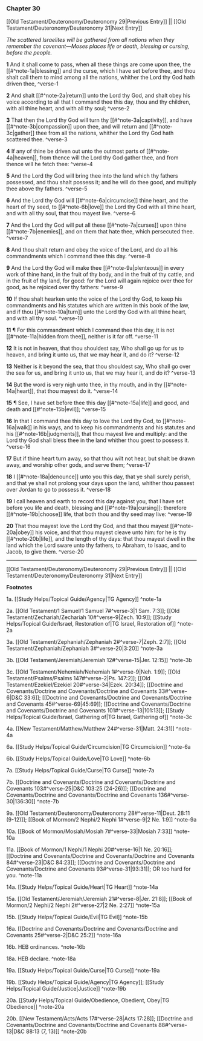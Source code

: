 ### Chapter 30

[[Old Testament/Deuteronomy/Deuteronomy 29|Previous Entry]]  ||  [[Old Testament/Deuteronomy/Deuteronomy 31|Next Entry]]

*The scattered Israelites will be gathered from all nations when they remember the covenant—Moses places life or death, blessing or cursing, before the people.*

**1**  And it shall come to pass, when all these things are come upon thee, the [[#^note-1a|blessing]] and the curse, which I have set before thee, and thou shalt call them to mind among all the nations, whither the Lord thy God hath driven thee, ^verse-1

**2**  And shalt [[#^note-2a|return]] unto the Lord thy God, and shalt obey his voice according to all that I command thee this day, thou and thy children, with all thine heart, and with all thy soul; ^verse-2

**3**  That then the Lord thy God will turn thy [[#^note-3a|captivity]], and have [[#^note-3b|compassion]] upon thee, and will return and [[#^note-3c|gather]] thee from all the nations, whither the Lord thy God hath scattered thee. ^verse-3

**4**  If any of thine be driven out unto the outmost parts of [[#^note-4a|heaven]], from thence will the Lord thy God gather thee, and from thence will he fetch thee: ^verse-4

**5**  And the Lord thy God will bring thee into the land which thy fathers possessed, and thou shalt possess it; and he will do thee good, and multiply thee above thy fathers. ^verse-5

**6**  And the Lord thy God will [[#^note-6a|circumcise]] thine heart, and the heart of thy seed, to [[#^note-6b|love]] the Lord thy God with all thine heart, and with all thy soul, that thou mayest live. ^verse-6

**7**  And the Lord thy God will put all these [[#^note-7a|curses]] upon thine [[#^note-7b|enemies]], and on them that hate thee, which persecuted thee. ^verse-7

**8**  And thou shalt return and obey the voice of the Lord, and do all his commandments which I command thee this day. ^verse-8

**9**  And the Lord thy God will make thee [[#^note-9a|plenteous]] in every work of thine hand, in the fruit of thy body, and in the fruit of thy cattle, and in the fruit of thy land, for good: for the Lord will again rejoice over thee for good, as he rejoiced over thy fathers: ^verse-9

**10**  If thou shalt hearken unto the voice of the Lord thy God, to keep his commandments and his statutes which are written in this book of the law, and if thou [[#^note-10a|turn]] unto the Lord thy God with all thine heart, and with all thy soul. ^verse-10

**11**  ¶ For this commandment which I command thee this day, it is not [[#^note-11a|hidden from thee]], neither is it far off. ^verse-11

**12**  It is not in heaven, that thou shouldest say, Who shall go up for us to heaven, and bring it unto us, that we may hear it, and do it? ^verse-12

**13**  Neither is it beyond the sea, that thou shouldest say, Who shall go over the sea for us, and bring it unto us, that we may hear it, and do it? ^verse-13

**14**  But the word is very nigh unto thee, in thy mouth, and in thy [[#^note-14a|heart]], that thou mayest do it. ^verse-14

**15**  ¶ See, I have set before thee this day [[#^note-15a|life]] and good, and death and [[#^note-15b|evil]]; ^verse-15

**16**  In that I command thee this day to love the Lord thy God, to [[#^note-16a|walk]] in his ways, and to keep his commandments and his statutes and his [[#^note-16b|judgments]], that thou mayest live and multiply: and the Lord thy God shall bless thee in the land whither thou goest to possess it. ^verse-16

**17**  But if thine heart turn away, so that thou wilt not hear, but shalt be drawn away, and worship other gods, and serve them; ^verse-17

**18**  I [[#^note-18a|denounce]] unto you this day, that ye shall surely perish, and that ye shall not prolong your days upon the land, whither thou passest over Jordan to go to possess it. ^verse-18

**19**  I call heaven and earth to record this day against you, that I have set before you life and death, blessing and [[#^note-19a|cursing]]: therefore [[#^note-19b|choose]] life, that both thou and thy seed may live: ^verse-19

**20**  That thou mayest love the Lord thy God, and that thou mayest [[#^note-20a|obey]] his voice, and that thou mayest cleave unto him: for he is thy [[#^note-20b|life]], and the length of thy days: that thou mayest dwell in the land which the Lord sware unto thy fathers, to Abraham, to Isaac, and to Jacob, to give them. ^verse-20


---
[[Old Testament/Deuteronomy/Deuteronomy 29|Previous Entry]]  ||  [[Old Testament/Deuteronomy/Deuteronomy 31|Next Entry]]


**Footnotes**


1a. [[Study Helps/Topical Guide/Agency|TG Agency]] ^note-1a

2a. [[Old Testament/1 Samuel/1 Samuel 7#^verse-3|1 Sam. 7:3]]; [[Old Testament/Zechariah/Zechariah 10#^verse-9|Zech. 10:9]]; [[Study Helps/Topical Guide/Israel, Restoration of|TG Israel, Restoration of]] ^note-2a

3a. [[Old Testament/Zephaniah/Zephaniah 2#^verse-7|Zeph. 2:7]]; [[Old Testament/Zephaniah/Zephaniah 3#^verse-20|3:20]] ^note-3a

3b. [[Old Testament/Jeremiah/Jeremiah 12#^verse-15|Jer. 12:15]] ^note-3b

3c. [[Old Testament/Nehemiah/Nehemiah 1#^verse-9|Neh. 1:9]]; [[Old Testament/Psalms/Psalms 147#^verse-2|Ps. 147:2]]; [[Old Testament/Ezekiel/Ezekiel 20#^verse-34|Ezek. 20:34]]; [[Doctrine and Covenants/Doctrine and Covenants/Doctrine and Covenants 33#^verse-6|D&C 33:6]]; [[Doctrine and Covenants/Doctrine and Covenants/Doctrine and Covenants 45#^verse-69|45:69]]; [[Doctrine and Covenants/Doctrine and Covenants/Doctrine and Covenants 101#^verse-13|101:13]]; [[Study Helps/Topical Guide/Israel, Gathering of|TG Israel, Gathering of]] ^note-3c

4a. [[New Testament/Matthew/Matthew 24#^verse-31|Matt. 24:31]] ^note-4a

6a. [[Study Helps/Topical Guide/Circumcision|TG Circumcision]] ^note-6a

6b. [[Study Helps/Topical Guide/Love|TG Love]] ^note-6b

7a. [[Study Helps/Topical Guide/Curse|TG Curse]] ^note-7a

7b. [[Doctrine and Covenants/Doctrine and Covenants/Doctrine and Covenants 103#^verse-25|D&C 103:25 (24-26)]]; [[Doctrine and Covenants/Doctrine and Covenants/Doctrine and Covenants 136#^verse-30|136:30]] ^note-7b

9a. [[Old Testament/Deuteronomy/Deuteronomy 28#^verse-11|Deut. 28:11 (9-12)]]; [[Book of Mormon/2 Nephi/2 Nephi 1#^verse-9|2 Ne. 1:9]] ^note-9a

10a. [[Book of Mormon/Mosiah/Mosiah 7#^verse-33|Mosiah 7:33]] ^note-10a

11a. [[Book of Mormon/1 Nephi/1 Nephi 20#^verse-16|1 Ne. 20:16]]; [[Doctrine and Covenants/Doctrine and Covenants/Doctrine and Covenants 84#^verse-23|D&C 84:23]]; [[Doctrine and Covenants/Doctrine and Covenants/Doctrine and Covenants 93#^verse-31|93:31]]; OR too hard for you.  ^note-11a

14a. [[Study Helps/Topical Guide/Heart|TG Heart]] ^note-14a

15a. [[Old Testament/Jeremiah/Jeremiah 21#^verse-8|Jer. 21:8]]; [[Book of Mormon/2 Nephi/2 Nephi 2#^verse-27|2 Ne. 2:27]] ^note-15a

15b. [[Study Helps/Topical Guide/Evil|TG Evil]] ^note-15b

16a. [[Doctrine and Covenants/Doctrine and Covenants/Doctrine and Covenants 25#^verse-2|D&C 25:2]] ^note-16a

16b. HEB ordinances. ^note-16b

18a. HEB declare. ^note-18a

19a. [[Study Helps/Topical Guide/Curse|TG Curse]] ^note-19a

19b. [[Study Helps/Topical Guide/Agency|TG Agency]]; [[Study Helps/Topical Guide/Justice|Justice]] ^note-19b

20a. [[Study Helps/Topical Guide/Obedience, Obedient, Obey|TG Obedience]] ^note-20a

20b. [[New Testament/Acts/Acts 17#^verse-28|Acts 17:28]]; [[Doctrine and Covenants/Doctrine and Covenants/Doctrine and Covenants 88#^verse-13|D&C 88:13 (7, 13)]] ^note-20b